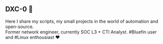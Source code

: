 ## DXC-0 🍪

Here I share my scripts, my small projects in the world of automation and open-source. \
Former network engineer, currently SOC L3 + CTI Analyst. #Bluefin user and #Linux enthousiast ❤️
